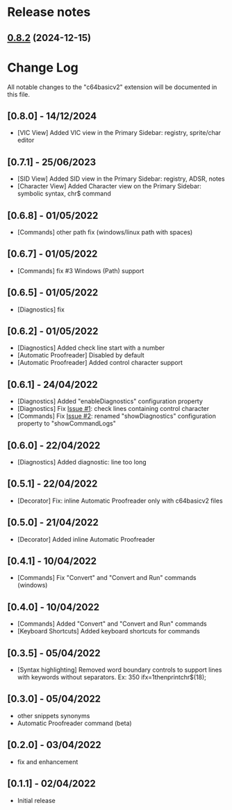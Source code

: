 # Release notes

## [0.8.2](https://github.com/gverduci/c64basicv2/compare/v0.8.1...v0.8.2) (2024-12-15)

# Change Log

All notable changes to the "c64basicv2" extension will be documented in this file.
## [0.8.0] - 14/12/2024

- [VIC View] Added VIC view in the Primary Sidebar: registry, sprite/char editor

## [0.7.1] - 25/06/2023

- [SID View] Added SID view in the Primary Sidebar: registry, ADSR, notes
- [Character View] Added Character view on the Primary Sidebar: symbolic syntax, chr$ command

## [0.6.8] - 01/05/2022

- [Commands] other path fix (windows/linux path with spaces)

## [0.6.7] - 01/05/2022

- [Commands] fix #3 Windows (Path) support

## [0.6.5] - 01/05/2022

- [Diagnostics] fix

## [0.6.2] - 01/05/2022

- [Diagnostics] Added check line start with a number
- [Automatic Proofreader] Disabled by default
- [Automatic Proofreader] Added control character support

## [0.6.1] - 24/04/2022

- [Diagnostics] Added "enableDiagnostics" configuration property
- [Diagnostics] Fix [Issue #1](https://github.com/gverduci/c64basicv2/issues/1): check lines containing control character
- [Commands] Fix [Issue #2](https://github.com/gverduci/c64basicv2/issues/2): renamed "showDiagnostics" configuration property to "showCommandLogs"

## [0.6.0] - 22/04/2022

- [Diagnostics] Added diagnostic: line too long

## [0.5.1] - 22/04/2022

- [Decorator] Fix: inline Automatic Proofreader only with c64basicv2 files

## [0.5.0] - 21/04/2022

- [Decorator] Added inline Automatic Proofreader

## [0.4.1] - 10/04/2022

- [Commands] Fix "Convert" and "Convert and Run" commands (windows)

## [0.4.0] - 10/04/2022

- [Commands] Added "Convert" and "Convert and Run" commands
- [Keyboard Shortcuts] Added keyboard shortcuts for commands

## [0.3.5] - 05/04/2022

- [Syntax highlighting] Removed word boundary controls to support lines with keywords without separators. Ex: 350 ifx=1thenprintchr$(18);

## [0.3.0] - 05/04/2022

- other snippets synonyms
- Automatic Proofreader command (beta)

## [0.2.0] - 03/04/2022

- fix and enhancement

## [0.1.1] - 02/04/2022

- Initial release
